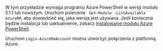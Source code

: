 W tym przykładzie wymaga programu Azure PowerShell w wersji modułu 5.1.1 lub nowszym. Uruchom polecenie ` Get-Module -ListAvailable AzureRM`, aby dowiedzieć się, jaka wersja jest używana. Jeśli konieczna będzie instalacja lub uaktualnienie, zobacz [Instalowanie modułu Azure PowerShell](/powershell/azure/install-azurerm-ps). 

Uruchom `Login-AzureRmAccount` można utworzyć połączenia z platformą Azure. 
